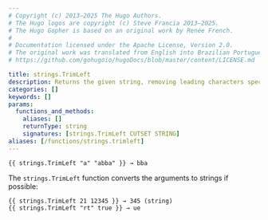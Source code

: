 ```yaml
---
# Copyright (c) 2013–2025 The Hugo Authors.
# The Hugo logos are copyright (c) Steve Francia 2013–2025.
# The Hugo Gopher is based on an original work by Renée French.
#
# Documentation licensed under the Apache License, Version 2.0.
# The original work was translated from English into Brazilian Portuguese.
# https://github.com/gohugoio/hugoDocs/blob/master/content/LICENSE.md

title: strings.TrimLeft
description: Returns the given string, removing leading characters specified in the cutset.
categories: []
keywords: []
params:
  functions_and_methods:
    aliases: []
    returnType: string
    signatures: [strings.TrimLeft CUTSET STRING]
aliases: [/functions/strings.trimleft]
---
```


```go-html-template
{{ strings.TrimLeft "a" "abba" }} → bba
```

The `strings.TrimLeft` function converts the arguments to strings if possible:

```go-html-template
{{ strings.TrimLeft 21 12345 }} → 345 (string)
{{ strings.TrimLeft "rt" true }} → ue
```
